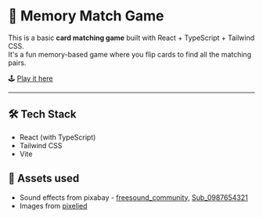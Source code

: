 # 🧠 Memory Match Game

This is a basic **card matching game** built with React + TypeScript + Tailwind CSS.  
It's a fun memory-based game where you flip cards to find all the matching pairs.

🕹️ [Play it here](https://card-matching-game-ruby.vercel.app/)

---

## 🛠️ Tech Stack

- React (with TypeScript)
- Tailwind CSS
- Vite

## 🙌 Assets used

- Sound effects from pixabay - [freesound_community](https://pixabay.com/users/freesound_community-46691455/?utm_source=link-attribution&utm_medium=referral&utm_campaign=music&utm_content=47995), [Sub_0987654321](https://pixabay.com/users/sub_0987654321-39530663/?utm_source=link-attribution&utm_medium=referral&utm_campaign=music&utm_content=167181)
- Images from [pixelied](https://pixelied.com/svg)
